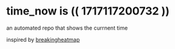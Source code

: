 # time_now is (( 1717117200732 ))

an automated repo that shows the currnent time

inspired by [breakingheatmap](https://github.com/breakingheatmap/breakingheatmap)